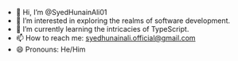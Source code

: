 - 👋 Hi, I’m @SyedHunainAli01
- 👀 I’m interested in exploring the realms of software development.
- 🌱 I’m currently learning the intricacies of TypeScript.
- 📫 How to reach me: syedhunainali.official@gmail.com
- 😄 Pronouns: He/Him

